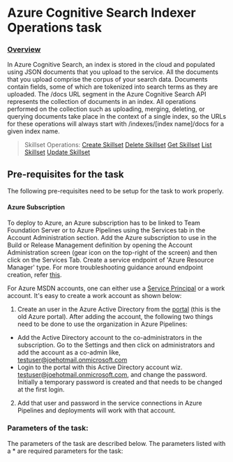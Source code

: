 # Azure Cognitive Search Indexer Operations task

### [Overview](https://docs.microsoft.com/en-us/rest/api/searchservice/indexer-operations)

In Azure Cognitive Search, an index is stored in the cloud and populated using JSON documents that you upload to the service. All the documents that you upload comprise the corpus of your search data. Documents contain fields, some of which are tokenized into search terms as they are uploaded. The /docs URL segment in the Azure Cognitive Search API represents the collection of documents in an index. All operations performed on the collection such as uploading, merging, deleting, or querying documents take place in the context of a single index, so the URLs for these operations will always start with /indexes/[index name]/docs for a given index name.

> Skillset Operations:
> [Create Skillset](https://docs.microsoft.com/en-us/rest/api/searchservice/create-skillset)
> [Delete Skillset](https://docs.microsoft.com/en-us/rest/api/searchservice/delete-skillset)
> [Get Skillset](https://docs.microsoft.com/en-us/rest/api/searchservice/get-skillset)
> [List Skillset](https://docs.microsoft.com/en-us/rest/api/searchservice/list-skillset)
> [Update Skillset](https://docs.microsoft.com/en-us/rest/api/searchservice/update-skillset)

## Pre-requisites for the task

The following pre-requisites need to be setup for the task to work properly.

#### Azure Subscription

To deploy to Azure, an Azure subscription has to be linked to Team Foundation Server or to Azure Pipelines using the Services tab in the Account Administration section. Add the Azure subscription to use in the Build or Release Management definition by opening the Account Administration screen (gear icon on the top-right of the screen) and then click on the Services Tab. Create a service endpoint of 'Azure Resource Manager' type. For more troubleshooting guidance around endpoint creation, refer [this](https://www.visualstudio.com/en-us/docs/build/actions/azure-rm-endpoint).

For Azure MSDN accounts, one can either use a [Service Principal](https://go.microsoft.com/fwlink/?LinkID=623000&clcid=0x409) or a work account. It's easy to create a work account as shown below:

1. Create an user in the Azure Active Directory from the [portal](https://msdn.microsoft.com/en-us/library/azure/hh967632.aspx) (this is the old Azure portal). After adding the account, the following two things need to be done to use the organization in Azure Pipelines:
  - Add the Active Directory account to the co-administrators in the subscription. Go to the Settings and then click on administrators and add the account as a co-admin like, [testuser@joehotmail.onmicrosoft.com](mailto:testuser@joehotmail.onmicrosoft.com)
  - Login to the portal with this Active Directory account wiz. [testuser@joehotmail.onmicrosoft.com](mailto:testuser@joehotmail.onmicrosoft.com), and change the password. Initially a temporary password is created and that needs to be changed at the first login.
2. Add that user and password in the service connections in Azure Pipelines and deployments will work with that account.

### Parameters of the task:

The parameters of the task are described below. The parameters listed with a \* are required parameters for the task:

